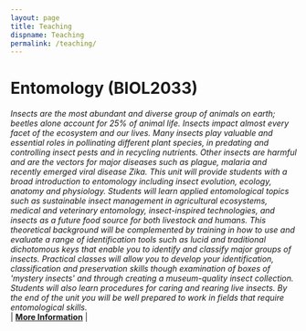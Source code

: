 ```yaml
---
layout: page
title: Teaching
dispname: Teaching
permalink: /teaching/
---
```


# Entomology (BIOL2033)

_Insects are the most abundant and diverse group of animals on earth; beetles alone account for 25% of animal life. Insects impact almost every facet of the ecosystem and our lives. Many insects play valuable and essential roles in pollinating different plant species, in predating and controlling insect pests and in recycling nutrients. Other insects are harmful and are the vectors for major diseases such as plague, malaria and recently emerged viral disease Zika. This unit will provide students with a broad introduction to entomology including insect evolution, ecology, anatomy and physiology. Students will learn applied entomological topics such as sustainable insect management in agricultural ecosystems, medical and veterinary entomology, insect-inspired technologies, and insects as a future food source for both livestock and humans. This theoretical background will be complemented by training in how to use and evaluate a range of identification tools such as lucid and traditional dichotomous keys that enable you to identify and classify major groups of insects. Practical classes will allow you to develop your identification, classification and preservation skills though examination of boxes of 'mystery insects' and through creating a museum-quality insect collection. Students will also learn procedures for caring and rearing live insects. By the end of the unit you will be well prepared to work in fields that require entomological skills._  
| [**More Information**](https://sydney.edu.au/courses/units-of-study/2018/biol/biol2033.html) |


